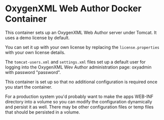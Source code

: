 # OxygenXML Web Author Docker Container

This container sets up an OxygenXML Web Author server under Tomcat.
It uses a demo license by default.

You can set it up with your own license by replacing the `license.properties` with your own license details.

The `tomcat-users.xml` and `settings.xml` files set up a default user for logging into the OxygenXML Wev Author administration page: oxyadmin with password "password".

This container is set up so that no additional configuration is required once you start the container.

For a production system you'd probably want to make the apps WEB-INF directory into a volume so you can modify the configuration dynamically and persist it as well. There may be other configuration files or temp files that should be persisted in a volume.
